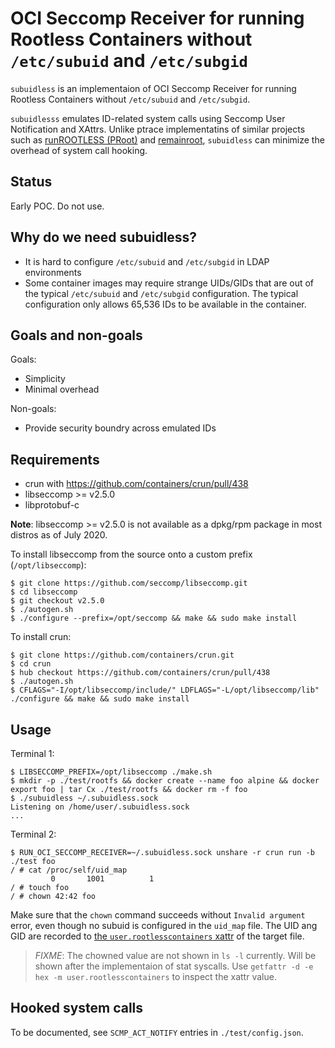 # OCI Seccomp Receiver for running Rootless Containers without `/etc/subuid` and `/etc/subgid`

`subuidless` is an implementaion of OCI Seccomp Receiver for running Rootless Containers without `/etc/subuid` and `/etc/subgid`.

`subuidlesss` emulates ID-related system calls using Seccomp User Notification and XAttrs.
Unlike ptrace implementatins of similar projects such as [runROOTLESS (PRoot)](https://github.com/rootless-containers/runrootless) and [remainroot](https://github.com/cyphar/remainroot), `subuidless` can minimize the overhead of system call hooking.

## Status

Early POC. Do not use.

## Why do we need subuidless?
* It is hard to configure `/etc/subuid` and `/etc/subgid` in LDAP environments
* Some container images may require strange UIDs/GIDs that are out of the typical `/etc/subuid` and `/etc/subgid` configuration. The typical configuration only allows 65,536 IDs to be available in the container.

## Goals and non-goals
Goals:
* Simplicity
* Minimal overhead

Non-goals:
* Provide security boundry across emulated IDs

## Requirements
* crun with https://github.com/containers/crun/pull/438
* libseccomp >= v2.5.0
* libprotobuf-c

**Note**: libseccomp >= v2.5.0 is not available as a dpkg/rpm package in most distros as of July 2020.

To install libseccomp from the source onto a custom prefix (`/opt/libseccomp`):
```console
$ git clone https://github.com/seccomp/libseccomp.git
$ cd libseccomp
$ git checkout v2.5.0
$ ./autogen.sh
$ ./configure --prefix=/opt/seccomp && make && sudo make install
```

To install crun:
```console
$ git clone https://github.com/containers/crun.git
$ cd crun
$ hub checkout https://github.com/containers/crun/pull/438
$ ./autogen.sh
$ CFLAGS="-I/opt/libseccomp/include/" LDFLAGS="-L/opt/libseccomp/lib" ./configure && make && sudo make install
```

## Usage

Terminal 1:
```console
$ LIBSECCOMP_PREFIX=/opt/libseccomp ./make.sh
$ mkdir -p ./test/rootfs && docker create --name foo alpine && docker export foo | tar Cx ./test/rootfs && docker rm -f foo
$ ./subuidless ~/.subuidless.sock
Listening on /home/user/.subuidless.sock
...
```

Terminal 2:
```console
$ RUN_OCI_SECCOMP_RECEIVER=~/.subuidless.sock unshare -r crun run -b ./test foo
/ # cat /proc/self/uid_map
         0       1001          1
/ # touch foo
/ # chown 42:42 foo
```

Make sure that the `chown` command succeeds without `Invalid argument` error, even though no subuid is configured in the `uid_map` file.
The UID ang GID are recorded to [the `user.rootlesscontainers` xattr](https://github.com/rootless-containers/proto) of the target file. 

> *FIXME*:
> The chowned value are not shown in `ls -l` currently. Will be shown after the implementaion of stat syscalls.
> Use `getfattr -d -e hex -m user.rootlesscontainers` to inspect the xattr value.

## Hooked system calls
To be documented, see `SCMP_ACT_NOTIFY` entries in `./test/config.json`.

<!--
TODO: Syscalls to be captured:
https://github.com/rootless-containers/PRoot/blob/081bb63955eb4378e53cf4d0eb0ed0d3222bf66e/src/extension/fake_id0/fake_id0.c#L141-L205
https://github.com/cyphar/remainroot/blob/master/src/ptrace/generic-shims.c
-->

